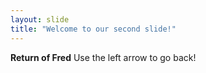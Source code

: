 ```yaml
---
layout: slide
title: "Welcome to our second slide!"
---
```

**Return of Fred**
Use the left arrow to go back!
